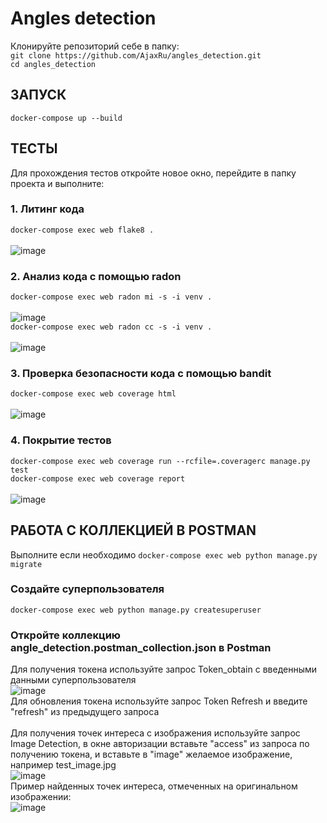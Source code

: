 # Angles detection 
Клонируйте репозиторий себе в папку: <br/>
`git clone https://github.com/AjaxRu/angles_detection.git` <br/>
`cd angles_detection`
## ЗАПУСК 
`docker-compose up --build` 
## ТЕСТЫ 
Для прохождения тестов откройте новое окно, перейдите в папку проекта и выполните:
### 1. Литинг кода
`docker-compose exec web flake8 .` <br/><br/>
![image](https://github.com/user-attachments/assets/0a11c1de-5c78-4d8e-b29b-4e703c4795cf) <br/>
### 2. Анализ кода с помощью radon
`docker-compose exec web radon mi -s -i venv .` <br/><br/>
![image](https://github.com/user-attachments/assets/aac2b874-5091-4206-9c56-6f6bf73ad968) <br/>
`docker-compose exec web radon cc -s -i venv .` <br/><br/>
![image](https://github.com/user-attachments/assets/d33743e9-385d-4de4-88f0-bbbb8179847f) <br/>
### 3. Проверка безопасности кода с помощью bandit 
`docker-compose exec web coverage html` <br/><br/>
![image](https://github.com/user-attachments/assets/310346e8-8bcc-4028-bf8b-b3a18e6870a0) <br/>
### 4. Покрытие тестов
`docker-compose exec web coverage run --rcfile=.coveragerc manage.py test` <br/>
`docker-compose exec web coverage report` <br/><br/>
![image](https://github.com/user-attachments/assets/09806172-24b7-44c2-8363-d707907350bf) <br/>
## РАБОТА С КОЛЛЕКЦИЕЙ В POSTMAN
Выполните если необходимо
`docker-compose exec web python manage.py migrate` <br/>
### Создайте суперпользователя <br/>
`docker-compose exec web python manage.py createsuperuser` <br/>
### Откройте коллекцию angle_detection.postman_collection.json в Postman
Для получения токена используйте запрос Token_obtain с введенными данными суперпользователя <br/>
![image](https://github.com/user-attachments/assets/f77abef2-9113-4f83-a18c-a968fb16db37) <br/>
Для обновления токена используйте запрос Token Refresh и введите "refresh" из предыдущего запроса <br/><br/>
Для получения точек интереса с изображения используйте запрос Image Detection, в окне авторизации вставьте "access" из запроса по получению токена, и вставьте в "image" желаемое изображение, например test_image.jpg <br/>
![image](https://github.com/user-attachments/assets/16bafcdf-48f3-450b-8a14-798d7256419b) <br/>
Пример найденных точек интереса, отмеченных на оригинальном изображении: <br/>
![image](https://github.com/user-attachments/assets/5b668e22-7e1c-484c-a8c5-86d753e02c6b) <br/>



